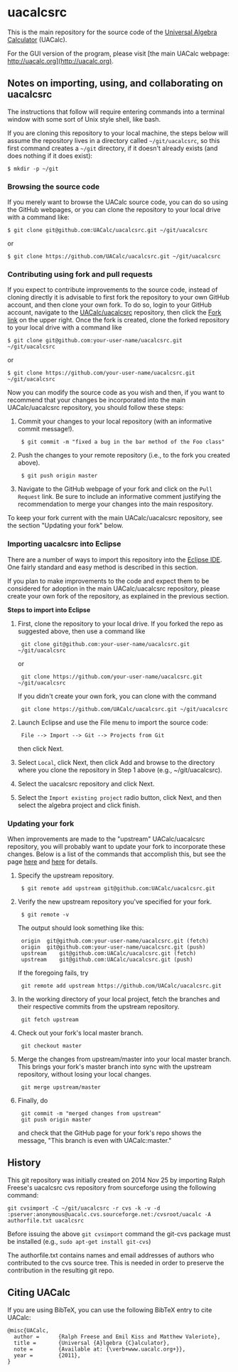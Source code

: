 # uacalcsrc

This is the main repository for the source code of the [Universal Algebra
Calculator](http://uacalc.org) (UACalc).

For the GUI version of the program, please visit
[the main UACalc webpage: http://uacalc.org](http://uacalc.org).

## Notes on importing, using, and collaborating on uacalcsrc

The instructions that follow will require entering commands into a terminal
window with some sort of Unix style shell, like bash.

If you are cloning this repository to your local machine, the steps below 
will assume the repository lives in a directory called `~/git/uacalcsrc`, so
this first command creates a `~/git` directory, if it doesn't already exists
(and does nothing if it does exist):

    $ mkdir -p ~/git

### Browsing the source code

If you merely want to browse the UACalc source code, you can do so using the
GitHub webpages, or you can clone the repository to your local drive with a
command like: 

    $ git clone git@github.com:UACalc/uacalcsrc.git ~/git/uacalcsrc

or

    $ git clone https://github.com/UACalc/uacalcsrc.git ~/git/uacalcsrc


### Contributing using fork and pull requests

If you expect to contribute improvements to the source code, instead of cloning
directly it is advisable to first fork the repository to your own GitHub
account, and then clone your own fork.  To do so, login to your GitHub account,
navigate to the [UACalc/uacalcsrc](https://github.com/UACalc/uacalcsrc)
repository, then click the
[Fork link](https://github.com/UACalc/uacalcsrc#fork-destination-box) on the
upper right.  Once the fork is created, clone the forked repository to your
local drive with a command like 

    $ git clone git@github.com:your-user-name/uacalcsrc.git ~/git/uacalcsrc

or

    $ git clone https://github.com/your-user-name/uacalcsrc.git ~/git/uacalcsrc

Now you can modify the source code as you wish and then, if you want to
recommend that your changes be incorporated into the main UACalc/uacalcsrc
repository, you should follow these steps:

1. Commit your changes to your local repository (with an informative commit
   message!).

        $ git commit -m "fixed a bug in the bar method of the Foo class"

2. Push the changes to your remote repository (i.e., to the fork you created above).

		$ git push origin master
		
3. Navigate to the GitHub webpage of your fork and click on the `Pull
   Request` link.  Be sure to include an informative comment justifying the
   recommendation to merge your changes into the main respository.

To keep your fork current with the main UACalc/uacalcsrc repository, see the
section "Updating your fork" below.

### Importing uacalcsrc into Eclipse

There are a number of ways to import this repository into the
[Eclipse IDE](http://www.eclipse.org/). One fairly standard and easy method is
described in this section. 

If you plan to make improvements to the code and expect them to be considered for
adoption in the main UACalc/uacalcsrc repository, please create your own
fork of the repository, as explained in the previous section.

**Steps to import into Eclipse**

1. First, clone the repository to your local drive. If you forked the repo as suggested
   above, then use a command like

        git clone git@github.com:your-user-name/uacalcsrc.git ~/git/uacalcsrc

   or

        git clone https://github.com/your-user-name/uacalcsrc.git ~/git/uacalcsrc

   If you didn't create your own fork, you can clone with the command
   
        git clone https://github.com/UACalc/uacalcsrc.git ~/git/uacalcsrc


2. Launch Eclipse and use the File menu to import the source code:

        File --> Import --> Git --> Projects from Git

   then click Next.

3. Select `Local`, click Next, then click Add and browse to the directory where
   you clone the repository in Step 1 above (e.g., ~/git/uacalcsrc).

4. Select the uacalcsrc repository and click Next.

5. Select the `Import existing project` radio button, click Next, and then
   select the algebra project and click finish.

### Updating your fork

When improvements are made to the "upstream" UACalc/uacalcsrc repository,
you will probably want to update your fork to incorporate these
changes.  Below is a list of the commands that accomplish this, but see the page
[here](https://help.github.com/articles/configuring-a-remote-for-a-fork/) and
[here](https://help.github.com/articles/syncing-a-fork/)
for details.

1. Specify the upstream repository.

        $ git remote add upstream git@github.com:UACalc/uacalcsrc.git

2. Verify the new upstream repository you've specified for your fork.

        $ git remote -v

   The output should look something like this:

        origin	git@github.com:your-user-name/uacalcsrc.git (fetch)
        origin	git@github.com:your-user-name/uacalcsrc.git (push)
        upstream	git@github.com:UACalc/uacalcsrc.git (fetch)
        upstream	git@github.com:UACalc/uacalcsrc.git (push)

   If the foregoing fails, try

        git remote add upstream https://github.com/UACalc/uacalcsrc.git


3. In the working directory of your local project, fetch the branches and their
   respective commits from the upstream repository.

        git fetch upstream

4. Check out your fork's local master branch.

        git checkout master

5. Merge the changes from upstream/master into your local master branch. This
   brings your fork's master branch into sync with the upstream repository,
   without losing your local changes. 

        git merge upstream/master

6. Finally, do

        git commit -m "merged changes from upstream"
        git push origin master

   and check that the GitHub page for your fork's repo shows the message,
   "This branch is even with UACalc:master." 


## History

This git repository was initially created on 2014 Nov 25 by importing Ralph
Freese's uacalcsrc cvs repository from sourceforge using the following command:

    git cvsimport -C ~/git/uacalcsrc -r cvs -k -v -d :pserver:anonymous@uacalc.cvs.sourceforge.net:/cvsroot/uacalc -A authorfile.txt uacalcsrc

Before issuing the above `git cvsimport` command the git-cvs package must be
installed (e.g., `sudo apt-get install git-cvs`)  

The authorfile.txt contains names and email addresses of authors who
contributed to the cvs source tree. This is needed in order to preserve the
contribution in the resulting git repo.


## Citing UACalc

If you are using BibTeX, you can use the following BibTeX entry to cite UACalc:

    @misc{UACalc,
      author =      {Ralph Freese and Emil Kiss and Matthew Valeriote},
      title =       {Universal {A}lgebra {C}alculator},
      note =        {Available at: {\verb+www.uacalc.org+}},
      year =        {2011},
    }

